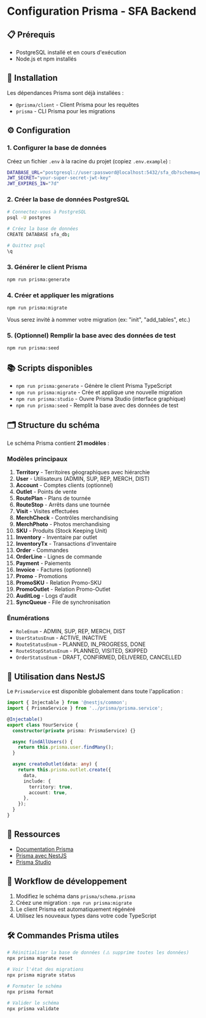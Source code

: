 # Configuration Prisma - SFA Backend

## 📋 Prérequis

- PostgreSQL installé et en cours d'exécution
- Node.js et npm installés

## 🚀 Installation

Les dépendances Prisma sont déjà installées :
- `@prisma/client` - Client Prisma pour les requêtes
- `prisma` - CLI Prisma pour les migrations

## ⚙️ Configuration

### 1. Configurer la base de données

Créez un fichier `.env` à la racine du projet (copiez `.env.example`) :

```bash
DATABASE_URL="postgresql://user:password@localhost:5432/sfa_db?schema=public"
JWT_SECRET="your-super-secret-jwt-key"
JWT_EXPIRES_IN="7d"
```

### 2. Créer la base de données PostgreSQL

```bash
# Connectez-vous à PostgreSQL
psql -U postgres

# Créez la base de données
CREATE DATABASE sfa_db;

# Quittez psql
\q
```

### 3. Générer le client Prisma

```bash
npm run prisma:generate
```

### 4. Créer et appliquer les migrations

```bash
npm run prisma:migrate
```

Vous serez invité à nommer votre migration (ex: "init", "add_tables", etc.)

### 5. (Optionnel) Remplir la base avec des données de test

```bash
npm run prisma:seed
```

## 📚 Scripts disponibles

- `npm run prisma:generate` - Génère le client Prisma TypeScript
- `npm run prisma:migrate` - Crée et applique une nouvelle migration
- `npm run prisma:studio` - Ouvre Prisma Studio (interface graphique)
- `npm run prisma:seed` - Remplit la base avec des données de test

## 🗂️ Structure du schéma

Le schéma Prisma contient **21 modèles** :

### Modèles principaux
1. **Territory** - Territoires géographiques avec hiérarchie
2. **User** - Utilisateurs (ADMIN, SUP, REP, MERCH, DIST)
3. **Account** - Comptes clients (optionnel)
4. **Outlet** - Points de vente
5. **RoutePlan** - Plans de tournée
6. **RouteStop** - Arrêts dans une tournée
7. **Visit** - Visites effectuées
8. **MerchCheck** - Contrôles merchandising
9. **MerchPhoto** - Photos merchandising
10. **SKU** - Produits (Stock Keeping Unit)
11. **Inventory** - Inventaire par outlet
12. **InventoryTx** - Transactions d'inventaire
13. **Order** - Commandes
14. **OrderLine** - Lignes de commande
15. **Payment** - Paiements
16. **Invoice** - Factures (optionnel)
17. **Promo** - Promotions
18. **PromoSKU** - Relation Promo-SKU
19. **PromoOutlet** - Relation Promo-Outlet
20. **AuditLog** - Logs d'audit
21. **SyncQueue** - File de synchronisation

### Énumérations
- `RoleEnum` - ADMIN, SUP, REP, MERCH, DIST
- `UserStatusEnum` - ACTIVE, INACTIVE
- `RouteStatusEnum` - PLANNED, IN_PROGRESS, DONE
- `RouteStopStatusEnum` - PLANNED, VISITED, SKIPPED
- `OrderStatusEnum` - DRAFT, CONFIRMED, DELIVERED, CANCELLED

## 🔧 Utilisation dans NestJS

Le `PrismaService` est disponible globalement dans toute l'application :

```typescript
import { Injectable } from '@nestjs/common';
import { PrismaService } from '../prisma/prisma.service';

@Injectable()
export class YourService {
  constructor(private prisma: PrismaService) {}

  async findAllUsers() {
    return this.prisma.user.findMany();
  }

  async createOutlet(data: any) {
    return this.prisma.outlet.create({
      data,
      include: {
        territory: true,
        account: true,
      },
    });
  }
}
```

## 📖 Ressources

- [Documentation Prisma](https://www.prisma.io/docs)
- [Prisma avec NestJS](https://docs.nestjs.com/recipes/prisma)
- [Prisma Studio](https://www.prisma.io/studio)

## 🔄 Workflow de développement

1. Modifiez le schéma dans `prisma/schema.prisma`
2. Créez une migration : `npm run prisma:migrate`
3. Le client Prisma est automatiquement régénéré
4. Utilisez les nouveaux types dans votre code TypeScript

## 🛠️ Commandes Prisma utiles

```bash
# Réinitialiser la base de données (⚠️ supprime toutes les données)
npx prisma migrate reset

# Voir l'état des migrations
npx prisma migrate status

# Formater le schéma
npx prisma format

# Valider le schéma
npx prisma validate
```
